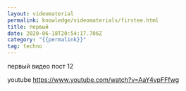 ```yaml
---
layout: videomaterial
permalink: knowledge/videomaterials/firstee.html
title: первый
date: 2020-06-18T20:54:17.706Z
category: "{{permalink}}"
tag: techno
---
```

первый видео пост 12

youtube https://www.youtube.com/watch?v=AaY4vpFFfwg